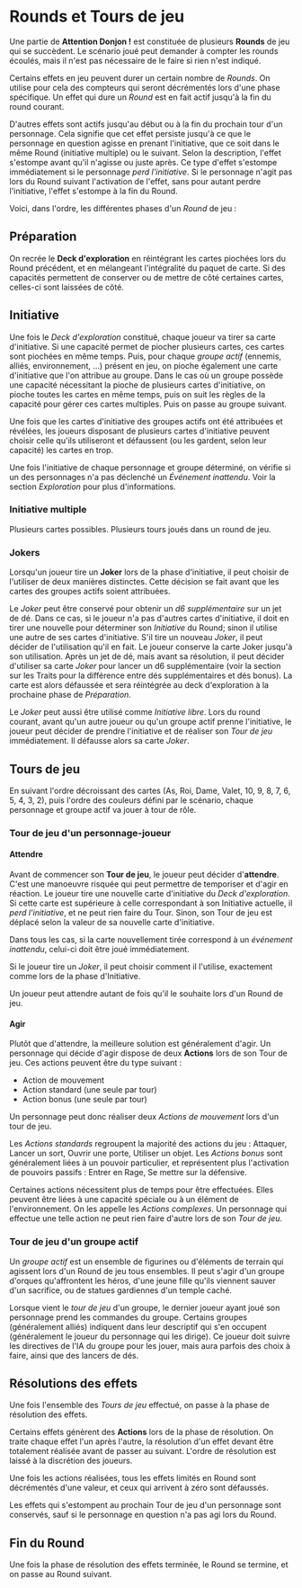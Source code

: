 # Rounds et Tours de jeu

Une partie de **Attention Donjon !** est constituée de plusieurs **Rounds** de jeu qui se succèdent. Le scénario joué peut demander à compter les rounds écoulés, mais il n'est pas nécessaire de le faire si rien n'est indiqué.

Certains effets en jeu peuvent durer un certain nombre de _Rounds_. On utilise pour cela des compteurs qui seront décrémentés lors d'une phase spécifique. Un effet qui dure un _Round_ est en fait actif jusqu'à la fin du round courant.

D'autres effets sont actifs jusqu'au début ou à la fin du prochain tour d'un personnage. Cela signifie que cet effet persiste jusqu'à ce que le personnage en question agisse en prenant l'initiative, que ce soit dans le même Round (initiative multiple) ou le suivant. Selon la description, l'effet s'estompe avant qu'il n'agisse ou juste après. Ce type d'effet s'estompe immédiatement si le personnage _perd l'initiative_.  Si le personnage n'agit pas lors du Round suivant l'activation de l'effet, sans pour autant perdre l'initiative, l'effet s'estompe à la fin du Round.

Voici, dans l'ordre, les différentes phases d'un _Round_ de jeu :

## Préparation

On recrée le **Deck d'exploration** en réintégrant les cartes piochées lors du Round précédent, et en mélangeant l'intégralité du paquet de carte. Si des capacités permettent de conserver ou de mettre de côté certaines cartes, celles-ci sont laissées de côté.

## Initiative

Une fois le _Deck d'exploration_ constitué, chaque joueur va tirer sa carte d'initiative. Si une capacité permet de piocher plusieurs cartes, ces cartes sont piochées en même temps. Puis, pour chaque _groupe actif_ (ennemis, alliés, environnement, ...) présent en jeu, on pioche également une carte d'initiative que l'on attribue au groupe. Dans le cas où un groupe possède une capacité nécessitant la pioche de plusieurs cartes d'initiative, on pioche toutes les cartes en même temps, puis on suit les règles de la capacité pour gérer ces cartes multiples. Puis on passe au groupe suivant.

Une fois que les cartes d'initiative des groupes actifs ont été attribuées et révélées, les joueurs disposant de plusieurs cartes d'initiative peuvent choisir celle qu'ils utiliseront et défaussent (ou les gardent, selon leur capacité) les cartes en trop.

Une fois l'initiative de chaque personnage et groupe déterminé, on vérifie si un des personnages n'a pas déclenché un _Événement inattendu_. Voir la section _Exploration_ pour plus d'informations.

### Initiative multiple

Plusieurs cartes possibles. Plusieurs tours joués dans un round de jeu.

### Jokers

Lorsqu'un joueur tire un **Joker** lors de la phase d'initiative, il peut choisir de l'utiliser de deux manières distinctes. Cette décision se fait avant que les cartes des groupes actifs soient attribuées.

Le _Joker_ peut être conservé pour obtenir un _d6 supplémentaire_ sur un jet de dé. Dans ce cas, si le joueur n'a pas d'autres cartes d'initiative, il doit en tirer une nouvelle pour déterminer son _Initiative_ du Round; sinon il utilise une autre de ses cartes d'initiative. S'il tire un nouveau _Joker_, il peut décider de l'utilisation qu'il en fait. Le joueur conserve la carte Joker jusqu'à son utilisation. Après un jet de dé, mais avant sa résolution, il peut décider d'utiliser sa carte _Joker_ pour lancer un d6 supplémentaire (voir la section sur les Traits pour la différence entre dés supplémentaires et dés bonus). La carte est alors défaussée et sera réintégrée au deck d'exploration à la prochaine phase de _Préparation_.

Le _Joker_ peut aussi être utilisé comme _Initiative libre_. Lors du round courant, avant qu'un autre joueur ou qu'un groupe actif prenne l'initiative, le joueur peut décider de prendre l'initiative et de réaliser son _Tour de jeu_ immédiatement. Il défausse alors sa carte _Joker_.

## Tours de jeu

En suivant l'ordre décroissant des cartes (As, Roi, Dame, Valet, 10, 9, 8, 7, 6, 5, 4, 3, 2), puis l'ordre des couleurs défini par le scénario, chaque personnage et groupe actif va jouer à tour de rôle.

### Tour de jeu d'un personnage-joueur

#### Attendre

Avant de commencer son **Tour de jeu**, le joueur peut décider d'**attendre**. C'est une manoeuvre risquée qui peut permettre de temporiser et d'agir en réaction. Le joueur tire une nouvelle carte d'initiative du _Deck d'exploration_. Si cette carte est supérieure à celle correspondant à son Initiative actuelle, il _perd l'initiative_, et ne peut rien faire du Tour. Sinon, son Tour de jeu est déplacé selon la valeur de sa nouvelle carte d'initiative.

Dans tous les cas, si la carte nouvellement tirée correspond à un _événement inattendu_, celui-ci doit être joué immédiatement.

Si le joueur tire un _Joker_, il peut choisir comment il l'utilise, exactement comme lors de la phase d'Initiative.

Un joueur peut attendre autant de fois qu'il le souhaite lors d'un Round de jeu.

#### Agir

Plutôt que d'attendre, la meilleure solution est généralement d'agir. Un personnage qui décide d'agir dispose de deux **Actions** lors de son Tour de jeu. Ces actions peuvent être du type suivant :

* Action de mouvement
* Action standard (une seule par tour)
* Action bonus (une seule par tour)

Un personnage peut donc réaliser deux _Actions de mouvement_ lors d'un tour de jeu.

Les _Actions standards_ regroupent la majorité des actions du jeu : Attaquer, Lancer un sort, Ouvrir une porte, Utiliser un objet. Les _Actions bonus_ sont généralement liées à un pouvoir particulier, et représentent plus l'activation de pouvoirs passifs : Entrer en Rage, Se mettre sur la défensive.

Certaines actions nécessitent plus de temps pour être effectuées. Elles peuvent être liées à une capacité spéciale ou à un élément de l'environnement. On les appelle les _Actions complexes_. Un personnage qui effectue une telle action ne peut rien faire d'autre lors de son _Tour de jeu_.

### Tour de jeu d'un groupe actif

Un _groupe actif_ est un ensemble de figurines ou d'éléments de terrain qui agissent lors d'un Round de jeu tous ensembles. Il peut s'agir d'un groupe d'orques qu'affrontent les héros, d'une jeune fille qu'ils viennent sauver d'un sacrifice, ou de statues gardiennes d'un temple caché.

Lorsque vient le _tour de jeu_ d'un groupe, le dernier joueur ayant joué son personnage prend les commandes du groupe. Certains groupes (généralement alliés) indiquent dans leur descriptif qui s'en occupent (généralement le joueur du personnage qui les dirige). Ce joueur doit suivre les directives de l'IA du groupe pour les jouer, mais aura parfois des choix à faire, ainsi que des lancers de dés.

## Résolutions des effets

Une fois l'ensemble des _Tours de jeu_ effectué, on passe à la phase de résolution des effets.

Certains effets génèrent des **Actions** lors de la phase de résolution. On traite chaque effet l'un après l'autre, la résolution d'un effet devant être totalement réalisée avant de passer au suivant. L'ordre de résolution est laissé à la discrétion des joueurs.

Une fois les actions réalisées, tous les effets limités en Round sont décrémentés d'une valeur, et ceux qui arrivent à zéro sont défaussés.

Les effets qui s'estompent au prochain Tour de jeu d'un personnage sont conservés, sauf si le personnage en question n'a pas agi lors du Round.

## Fin du Round

Une fois la phase de résolution des effets terminée, le Round se termine, et on passe au Round suivant.
